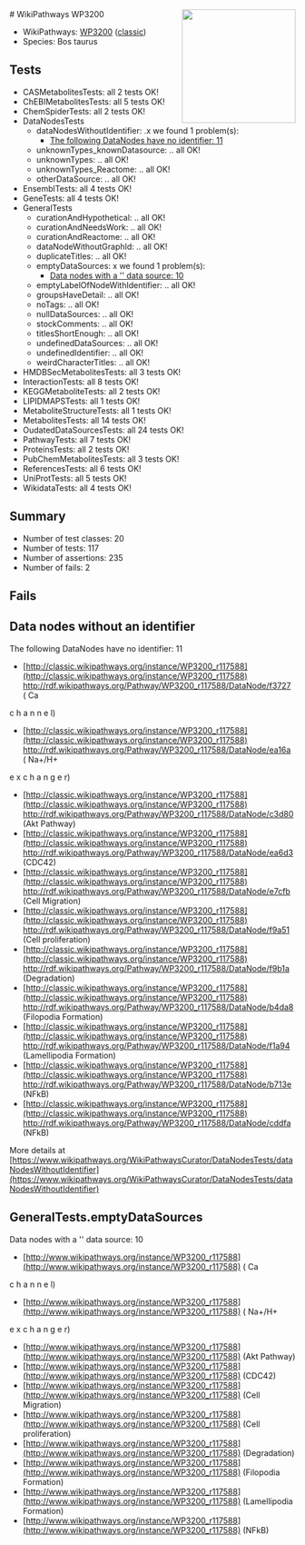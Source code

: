 <img style="float: right; width: 200px" src="https://upload.wikimedia.org/wikipedia/commons/thumb/8/83/Wplogo_with_text_500.png/640px-Wplogo_with_text_500.png" />
# WikiPathways WP3200

* WikiPathways: [WP3200](https://wikipathways.org/pathways/WP3200) ([classic](https://classic.wikipathways.org/instance/WP3200))
* Species: Bos taurus
## Tests
* CASMetabolitesTests: all 2 tests OK!
* ChEBIMetabolitesTests: all 5 tests OK!
* ChemSpiderTests: all 2 tests OK!
* DataNodesTests
    * dataNodesWithoutIdentifier: .x we found 1 problem(s):
        * [The following DataNodes have no identifier: 11](#8792c491)
    * unknownTypes_knownDatasource: .. all OK!
    * unknownTypes: .. all OK!
    * unknownTypes_Reactome: .. all OK!
    * otherDataSource: .. all OK!
* EnsemblTests: all 4 tests OK!
* GeneTests: all 4 tests OK!
* GeneralTests
    * curationAndHypothetical: .. all OK!
    * curationAndNeedsWork: .. all OK!
    * curationAndReactome: .. all OK!
    * dataNodeWithoutGraphId: .. all OK!
    * duplicateTitles: .. all OK!
    * emptyDataSources: x we found 1 problem(s):
        * [Data nodes with a '' data source: 10](#6531d9e4)
    * emptyLabelOfNodeWithIdentifier: .. all OK!
    * groupsHaveDetail: .. all OK!
    * noTags: .. all OK!
    * nullDataSources: .. all OK!
    * stockComments: .. all OK!
    * titlesShortEnough: .. all OK!
    * undefinedDataSources: .. all OK!
    * undefinedIdentifier: .. all OK!
    * weirdCharacterTitles: .. all OK!
* HMDBSecMetabolitesTests: all 3 tests OK!
* InteractionTests: all 8 tests OK!
* KEGGMetaboliteTests: all 2 tests OK!
* LIPIDMAPSTests: all 1 tests OK!
* MetaboliteStructureTests: all 1 tests OK!
* MetabolitesTests: all 14 tests OK!
* OudatedDataSourcesTests: all 24 tests OK!
* PathwayTests: all 7 tests OK!
* ProteinsTests: all 2 tests OK!
* PubChemMetabolitesTests: all 3 tests OK!
* ReferencesTests: all 6 tests OK!
* UniProtTests: all 5 tests OK!
* WikidataTests: all 4 tests OK!


## Summary

* Number of test classes: 20
* Number of tests: 117
* Number of assertions: 235
* Number of fails: 2

## Fails

<a name="8792c491" />

## Data nodes without an identifier

The following DataNodes have no identifier: 11

* [http://classic.wikipathways.org/instance/WP3200_r117588](http://classic.wikipathways.org/instance/WP3200_r117588) http://rdf.wikipathways.org/Pathway/WP3200_r117588/DataNode/f3727 (
Ca

c
h
a
n
n
e
l)
* [http://classic.wikipathways.org/instance/WP3200_r117588](http://classic.wikipathways.org/instance/WP3200_r117588) http://rdf.wikipathways.org/Pathway/WP3200_r117588/DataNode/ea16a (
Na+/H+

e
x
c
h
a
n
g
e
r)
* [http://classic.wikipathways.org/instance/WP3200_r117588](http://classic.wikipathways.org/instance/WP3200_r117588) http://rdf.wikipathways.org/Pathway/WP3200_r117588/DataNode/c3d80 (Akt
Pathway)
* [http://classic.wikipathways.org/instance/WP3200_r117588](http://classic.wikipathways.org/instance/WP3200_r117588) http://rdf.wikipathways.org/Pathway/WP3200_r117588/DataNode/ea6d3 (CDC42)
* [http://classic.wikipathways.org/instance/WP3200_r117588](http://classic.wikipathways.org/instance/WP3200_r117588) http://rdf.wikipathways.org/Pathway/WP3200_r117588/DataNode/e7cfb (Cell Migration)
* [http://classic.wikipathways.org/instance/WP3200_r117588](http://classic.wikipathways.org/instance/WP3200_r117588) http://rdf.wikipathways.org/Pathway/WP3200_r117588/DataNode/f9a51 (Cell proliferation)
* [http://classic.wikipathways.org/instance/WP3200_r117588](http://classic.wikipathways.org/instance/WP3200_r117588) http://rdf.wikipathways.org/Pathway/WP3200_r117588/DataNode/f9b1a (Degradation)
* [http://classic.wikipathways.org/instance/WP3200_r117588](http://classic.wikipathways.org/instance/WP3200_r117588) http://rdf.wikipathways.org/Pathway/WP3200_r117588/DataNode/b4da8 (Filopodia
Formation)
* [http://classic.wikipathways.org/instance/WP3200_r117588](http://classic.wikipathways.org/instance/WP3200_r117588) http://rdf.wikipathways.org/Pathway/WP3200_r117588/DataNode/f1a94 (Lamellipodia
Formation)
* [http://classic.wikipathways.org/instance/WP3200_r117588](http://classic.wikipathways.org/instance/WP3200_r117588) http://rdf.wikipathways.org/Pathway/WP3200_r117588/DataNode/b713e (NFkB)
* [http://classic.wikipathways.org/instance/WP3200_r117588](http://classic.wikipathways.org/instance/WP3200_r117588) http://rdf.wikipathways.org/Pathway/WP3200_r117588/DataNode/cddfa (NFkB)


More details at [https://www.wikipathways.org/WikiPathwaysCurator/DataNodesTests/dataNodesWithoutIdentifier](https://www.wikipathways.org/WikiPathwaysCurator/DataNodesTests/dataNodesWithoutIdentifier)

<a name="6531d9e4" />

## GeneralTests.emptyDataSources

Data nodes with a '' data source: 10

* [http://www.wikipathways.org/instance/WP3200_r117588](http://www.wikipathways.org/instance/WP3200_r117588) (
Ca

c
h
a
n
n
e
l)
* [http://www.wikipathways.org/instance/WP3200_r117588](http://www.wikipathways.org/instance/WP3200_r117588) (
Na+/H+

e
x
c
h
a
n
g
e
r)
* [http://www.wikipathways.org/instance/WP3200_r117588](http://www.wikipathways.org/instance/WP3200_r117588) (Akt
Pathway)
* [http://www.wikipathways.org/instance/WP3200_r117588](http://www.wikipathways.org/instance/WP3200_r117588) (CDC42)
* [http://www.wikipathways.org/instance/WP3200_r117588](http://www.wikipathways.org/instance/WP3200_r117588) (Cell Migration)
* [http://www.wikipathways.org/instance/WP3200_r117588](http://www.wikipathways.org/instance/WP3200_r117588) (Cell proliferation)
* [http://www.wikipathways.org/instance/WP3200_r117588](http://www.wikipathways.org/instance/WP3200_r117588) (Degradation)
* [http://www.wikipathways.org/instance/WP3200_r117588](http://www.wikipathways.org/instance/WP3200_r117588) (Filopodia
Formation)
* [http://www.wikipathways.org/instance/WP3200_r117588](http://www.wikipathways.org/instance/WP3200_r117588) (Lamellipodia
Formation)
* [http://www.wikipathways.org/instance/WP3200_r117588](http://www.wikipathways.org/instance/WP3200_r117588) (NFkB)


